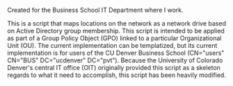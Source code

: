 Created for the Business School IT Department where I work.

This is a script that maps locations on the network as a network drive based on Active Directory group membership. This script is intended to be applied as part of a Group Policy Object (GPO) linked to a particular Organizational Unit (OU). The current implementation can be templatized, but its current implementation is for users of the CU Denver Business School (CN="users" CN="BUS" DC="ucdenver" DC="pvt"). Because the University of Colorado Denver's central IT office (OIT) originally provided this script as a skeleton regards to what it need to accomplish, this script has been heavily modified.